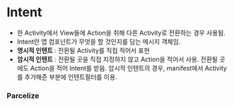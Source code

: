 Intent
======
- 한 Activity에서 View들에 Action을 취해 다른 Activity로 전환하는 경우 사용됨.
- Intent란 앱 컴포넌트가 무엇을 할 것인지를 담는 메시지 객체임.
- **명시적 인텐트** : 전환될 Activity를 직접 적어서 표현
- **암시적 인텐트** : 전환될 곳을 직접 지정하지 않고 Action을 적어서 사용. 전환될 곳에도 Action을 적어 Intent를 받음. 암시적 인텐트의 경우, manifest에서 Activity를 추가해준 부분에 인텐트필터를 이용.

### Parcelize
